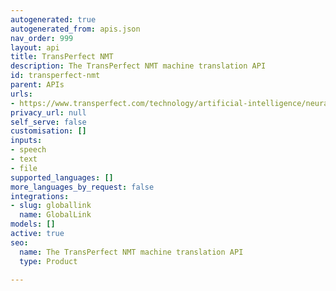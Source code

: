 ```yaml
---
autogenerated: true
autogenerated_from: apis.json
nav_order: 999
layout: api
title: TransPerfect NMT
description: The TransPerfect NMT machine translation API
id: transperfect-nmt
parent: APIs
urls:
- https://www.transperfect.com/technology/artificial-intelligence/neural-machine-translation
privacy_url: null
self_serve: false
customisation: []
inputs:
- speech
- text
- file
supported_languages: []
more_languages_by_request: false
integrations:
- slug: globallink
  name: GlobalLink
models: []
active: true
seo:
  name: The TransPerfect NMT machine translation API
  type: Product

---
```


